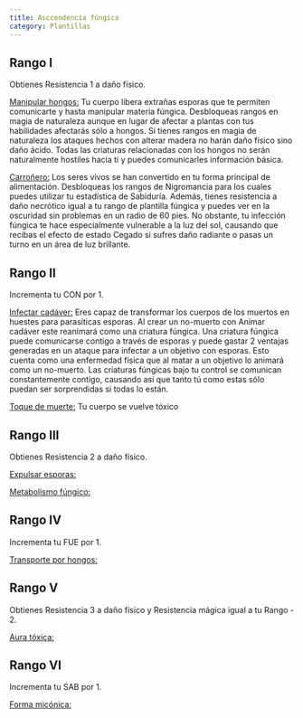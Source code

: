 ```yaml
---
title: Asccendencia fúngica
category: Plantillas
---
```


## Rango I

Obtienes Resistencia 1 a daño físico.

<u>Manipular hongos:</u> Tu cuerpo libera extrañas esporas que te permiten comunicarte y hasta manipular materia fúngica. Desbloqueas rangos en magia de naturaleza aunque en lugar de afectar a plantas con tus habilidades afectarás sólo a hongos. Si tienes rangos en magia de naturaleza los ataques hechos con alterar madera no harán daño físico sino daño ácido. Todas las criaturas relacionadas con los hongos no serán naturalmente hostiles hacia ti y puedes comunicarles información básica. 

<u>Carroñero:</u> Los seres vivos se han convertido en tu forma principal de alimentación. Desbloqueas los rangos de Nigromancia para los cuales puedes utilizar tu estadística de Sabiduría. Además, tienes resistencia a daño necrótico igual a tu rango de plantilla fúngica y puedes ver en la oscuridad sin problemas en un radio de 60 pies. No obstante, tu infección fúngica te hace especialmente vulnerable a la luz del sol, causando que recibas el efecto de estado Cegado si sufres daño radiante o pasas un turno en un área de luz brillante.

## Rango II

Incrementa tu CON por 1.

<u>Infectar cadáver:</u> Eres capaz de transformar los cuerpos de los muertos en huestes para parasíticas esporas. Al crear un no-muerto con Animar cadáver este reanimará como una criatura fúngica. Una criatura fúngica puede comunicarse contigo a través de esporas y puede gastar 2 ventajas generadas en un ataque para infectar a un objetivo con esporas. Esto cuenta como una enfermedad física que al matar a un objetivo lo animará como un no-muerto. Las criaturas fúngicas bajo tu control se comunican constantemente contigo, causando así que tanto tú como estas sólo puedan ser sorprendidas si todas lo están.

<u>Toque de muerte:</u> Tu cuerpo se vuelve tóxico

## Rango III

Obtienes Resistencia 2 a daño físico. 

<u>Expulsar esporas:</u>

<u>Metabolismo fúngico:</u>

## Rango IV

Incrementa tu FUE por 1.

<u>Transporte por hongos:</u>

## Rango V

Obtienes Resistencia 3 a daño físico y Resistencia mágica igual a tu Rango - 2. 

<u>Aura tóxica:</u>

## Rango VI

Incrementa tu SAB por 1.

<u>Forma micónica:</u> 